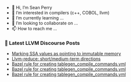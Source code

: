 - 👋 Hi, I’m Sean Perry
- 👀 I’m interested in compilers (c++, COBOL, llvm)
- 🌱 I’m currently learning ...
- 💞️ I’m looking to collaborate on ...
- 📫 How to reach me ...

<!---
s66perry/s66perry is a ✨ special ✨ repository because its `README.md` (this file) appears on your GitHub profile.
You can click the Preview link to take a look at your changes.
--->
### 📕 Latest LLVM Discourse Posts

<!-- DISCOURSE-LLVM:START -->
- [Marking SSA values as pointing to immutable memory](https://discourse.llvm.org/t/marking-ssa-values-as-pointing-to-immutable-memory/66249#post_4)
- [Llvm-reduce: short/medium-term directions](https://discourse.llvm.org/t/llvm-reduce-short-medium-term-directions/64591#post_10)
- [Bazel rule for creating tablegen_compile_commands.yml](https://discourse.llvm.org/t/bazel-rule-for-creating-tablegen-compile-commands-yml/66272#post_3)
- [Bazel rule for creating tablegen_compile_commands.yml](https://discourse.llvm.org/t/bazel-rule-for-creating-tablegen-compile-commands-yml/66272#post_2)
- [Bazel rule for creating tablegen_compile_commands.yml](https://discourse.llvm.org/t/bazel-rule-for-creating-tablegen-compile-commands-yml/66272#post_1)
<!-- DISCOURSE-LLVM:END -->
